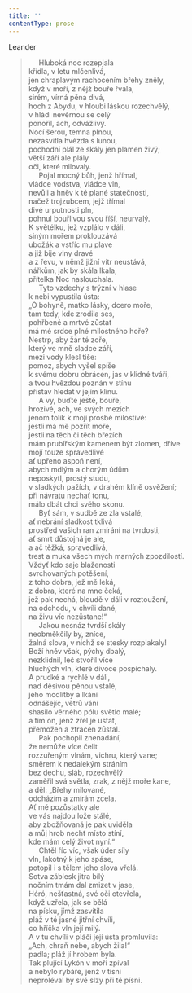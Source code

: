 ```yaml
---
title: ''
contentType: prose
---
```


Leander

>      Hluboká noc rozepjala  
> křídla, v letu mlčenlivá,  
> jen chraplavým rachocením břehy zněly,  
> když v moři, z nějž bouře řvala,  
> sirém, vírná pěna divá,  
> hoch z Abydu, v hloubi láskou rozechvělý,  
> v hládi nevěrnou se celý  
> ponořil, ach, odvážlivý.  
> Nocí šerou, temna plnou,  
> nezasvitla hvězda s lunou,  
> pochodní plál ze skály jen plamen živý;  
> větší září ale plály  
> oči, které milovaly.  
>      Pojal mocný bůh, jenž hřímal,  
> vládce vodstva, vládce vln,  
> nevůli a hněv k té plané statečnosti,  
> načež trojzubcem, jejž třímal  
> divé urputnosti pln,  
> pohnul bouřlivou svou říší, neurvalý.  
> K světélku, jež vzplálo v dáli,  
> siným mořem proklouzává  
> ubožák a vstříc mu plave  
> a již bije vlny dravé  
> a z řevu, v němž jižní vítr neustává,  
> nářkům, jak by skála lkala,  
> přítelka Noc naslouchala.  
>      Tyto vzdechy s trýzní v hlase  
> k nebi vypustila ústa:  
> „Ó bohyně, matko lásky, dcero moře,  
> tam tedy, kde zrodila ses,  
> pohřbené a mrtvé zůstat  
> má mé srdce plné milostného hoře?  
> Nestrp, aby žár té zoře,  
> který ve mně sladce září,  
> mezi vody klesl tiše:  
> pomoz, abych vyšel spíše  
> k svému dobru obrácen, jas v klidné tváři,  
> a tvou hvězdou poznán v stínu  
> přístav hledat v jejím klínu.  
>      A vy, buďte ještě, bouře,  
> hrozivé, ach, ve svých mezích  
> jenom tolik k mojí prosbě milostivé:  
> jestli má mě pozřít moře,  
> jestli na těch či těch březích  
> mám prubířským kamenem být zlomen, dříve  
> mojí touze spravedlivé  
> ať upřeno aspoň není,  
> abych mdlým a chorým údům  
> neposkytl, prostý studu,  
> v sladkých pažích, v drahém klíně osvěžení;  
> při návratu nechať tonu,  
> málo dbát chci svého skonu.  
>      Byť sám, v sudbě ze zla vstalé,  
> ať nebrání sladkost tklivá  
> prostřed vašich ran zmírání na tvrdosti,  
> ať smrt důstojná je ale,  
> a ač těžká, spravedlivá,  
> trest a muka všech mých marných zpozdilostí.  
> Vždyť kdo saje blaženosti  
> svrchovaných potěšení,  
> z toho dobra, jež mě leká,  
> z dobra, které na mne čeká,  
> jež pak nechá, bloudě v dáli v roztoužení,  
> na odchodu, v chvíli dané,  
> na živu víc nezůstane!“  
>      Jakou nesnáz tvrdší skály  
> neobměkčily by, zníce,  
> žalná slova, v nichž se stesky rozplakaly!  
> Boží hněv však, pýchy dbalý,  
> nezklidnil, leč stvořil více  
> hluchých vln, které divoce pospíchaly.  
> A prudké a rychlé v dáli,  
> nad děsivou pěnou vstalé,  
> jeho modlitby a lkání  
> odnášejíc, větrů vání  
> shasilo věrného pólu světlo malé;  
> a tím on, jenž zřel je ustat,  
> přemožen a ztracen zůstal.  
>      Pak pochopil znenadání,  
> že nemůže více čelit  
> rozzuřeným vlnám, vichru, který vane;  
> směrem k nedalekým stráním  
> bez dechu, sláb, rozechvělý  
> zaměřil svá světla, zrak, z nějž moře kane,  
> a děl: „Břehy milované,  
> odcházím a zmírám zcela.  
> Ať mé pozůstatky ale  
> ve vás najdou lože stálé,  
> aby zbožňovaná je pak uviděla  
> a můj hrob nechť místo stíní,  
> kde mám celý život nyní.“  
>      Chtěl říc víc, však úder síly  
> vln, lakotný k jeho spáse,  
> potopil i s tělem jeho slova vřelá.  
> Sotva záblesk jitra bílý  
> nočním tmám dal zmizet v jase,  
> Héró, nešťastná, své oči otevřela,  
> když uzřela, jak se bělá  
> na písku, jímž zasvítila  
> pláž v té jasné jitřní chvíli,  
> co hříčka vln její milý.  
> A v tu chvíli v pláči její ústa promluvila:  
> „Ach, chraň nebe, abych žila!“  
> padla; pláž jí hrobem byla.  
> Tak plující Lykón v moři zpíval  
> a nebylo rybáře, jenž v tísni  
> neproléval by své slzy při té písni.
